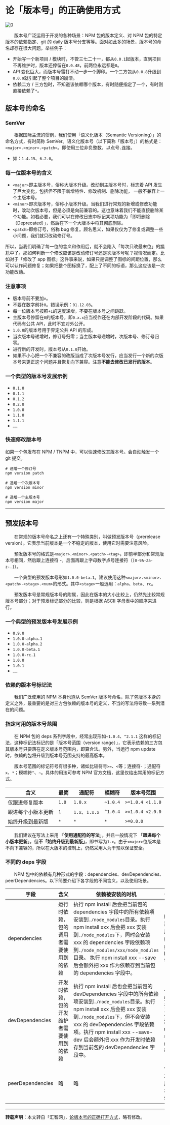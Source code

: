 # 论「版本号」的正确使用方式

![0](http://img.blog.csdn.net/20171104134749364)

　　版本号广泛运用于开发的各种场景：NPM 包的版本定义、对 NPM 包的特定版本的依赖指定、git 的 daily 版本号分支等等。面对如此多的场景，版本号的命名却存在很大问题。举些例子：

 - 开始写一个新项目 / 模块时，不管三七二十一，都从`0.0.1`起版本，直到项目不再维护时，版本还停留在`0.0.48`，前两位永远都是`0`。
 - API  变化巨大，而版本号雷打不动一步一个脚印。一个二方包从`0.0.8`升级到`0.0.9`就引起了整个项目的崩溃。
 - 依赖二方 / 三方包时，不知道该依赖哪个版本，有时随便指定了一个，有时则直接依赖了`*`。

## 版本号的命名

### SemVer

　　根据国际主流的惯例，我们使用「语义化版本（Semantic Versioning）」的命名方式，有时简称 SemVer。语义化版本号（以下简称「版本号」）的格式是：`<major>.<minor>.<patch>`。即使用三位非负整数，以点号`.`连接。

- 如：`1.4.15`、`6.2.0`。

### 每一位版本号的含义

- `<major>`即主版本号，俗称大版本升级。改动到主版本号时，标志着 API 发生了巨大变化，包括但不限于新增特性、修改机制、删除功能， 一般不兼容上一个主版本号。
- `<minor>`即次版本号，俗称小版本升级。当我们进行常规的新增或修改功能时，改动次版本号，但是必须是向前兼容的。这也意味着我们不能直接删除某个功能。如若必要，我们可以在修改日志中标记某项功能为「即将删除（Deprecated）」，然后在下一个大版本中将其彻底删除。
- `<patch>`即修订号，俗称 bug 修复。顾名思义，如果仅仅为了修复或调整一些小问题，我们就只改动修订号。

所以，当我们明确了每一位的含义和作用后，就不会陷入「每次只改最末位」的尴尬中了。那如何判断一个修改应该是改动修订号还是次版本号呢？视情况而定。比如对于「修改了 app 图标」这件事来说，如果只是调整了图标的间距位置，那么可以认作问题修复；如果把整个图标换了，配上了不同的标语，那么这应该是一次功能改动。

### 注意事项

- 版本号前不要加`v`。
- 不要在数字前补`0`。错误示例：`01.12.03`。
- 每一位版本号按照`+1`的速度递增，不要在版本号之间跳跃。
- 主版本号停留在`0`的版本号，即`0.x.x`应当视作还在内部开发阶段的代码。如果代码有公共 API，此时不宜对外公开。
- `1.0.0`的版本号用于界定公共 API 的形成。
- 当次版本号递增时，修订号归零；当主版本号递增时，次版本号、修订号归零。
- 进行新的开发时，版本号从`0.1.0`开始。
- 如果不小心把一个不兼容的改版当成了次版本号发行，应当发行一个新的次版本号来更正这个问题并且恢复向下兼容。注意**不能去修改已发行的版本**。

### 一个典型的版本号发展示例

- `0.1.0`
- `0.1.1`
- `0.1.2`
- `0.2.0`
- `1.0.0`
- `1.1.0`
- `1.1.1`
- `……`

### 快速修改版本号

如果一个包发布在 NPM / TNPM 中，可以快速修改其版本号。会自动触发一个 git 提交。

```
# 递增一个修订号
npm version patch

# 递增一个次版本号
npm version minor

# 递增一个主版本号
npm version major
```


----------

## 预发版本号

　　在常规的版本号命名之上还有一个特殊类别，叫做预发版本号（prerelease version）。它表示当前版本是一个不稳定的版本，使用它时需要注意风险。

　　预发版本号的格式是`<major>.<minor>.<patch>-<tag>`，即前半部分和常规版本号相同，然后跟上连接符 -，后面再跟上字母数字点号连接符（`[0-9A-Za-z-.]`）。

　　一个典型的预发版本号形如`1.0.0-beta.1`。建议使用这种`<major>.<minor>.<patch>-<stage>.<num>`的形式。其中`<stage>`一般选用：`alpha`、`beta`、`rc`。

　　预发版本号是常规版本号的附属，因此在版本的大小比较上，仍然先比较常规版本号部分；对于预发标记部分的比较，则是根据 ASCII 字母表中的顺序来进行。

### 一个典型的预发版本号发展示例

- `0.9.0`
- `1.0.0-alpha.1`
- `1.0.0-alpha.2`
- `1.0.0-beta.1`
- `1.0.0-rc.1`
- `1.0.0`
- `1.0.1`
- `……`

### 依赖的版本号标记法

　　我们广泛使用的 NPM 本身也遵从 SemVer 版本号命名，除了包版本本身的定义之外，最重要的是对三方包依赖的版本号的定义，不当的写法将导致一系列潜在的问题。

### 指定可用的版本号范围

　　在 NPM 包的 deps 系列字段中，经常出现形如`~1.0.4`、`^2.1.1` 这样的标记法，这种标记法标记的是「版本号范围（version range）」，它表示依赖的三方包其版本号只要落在定义版本号范围内，即算合法。另外，当运行 npm update 时，依赖的包将升级到版本号范围支持的最高版本。

　　版本号范围的标记符号有很多种，诸如比较符号`>=`、`<`等；连接符`-`；通配符`x`、`*`；模糊符`^`、`~`。具体的用法可参考 NPM 官方文档，这里仅给出常用的标记方式。

| 含义 | 最简 | 通配符 | 模糊符 | 版本号范围 |
| ------------- |-------------| -----|-------------| -----|
| 仅跟进修复版本 | `1.0` |`1.0.x` | `~1.0.4` | `>=1.0.4 <1.1.0` |
| 跟进每个小版本更新 | `1` | `1.x`、`1.x.x` | `^1.0.4`| `>=1.0.4 <2.0.0` |
| 始终升级到最新版 | `*` | `*` | `*` | `>=0.0.0` |

　　我们建议在写法上采用 「**使用通配符的写法**」，并且一般情况下 「**跟进每个小版本更新**」，但**不「始终升级到最新版」**，即书写为`1.x`。由于`<major>`位版本是不向下兼容的，所以在大版本的控制上，仍然采用人为干预以保证安全。

### 不同的 deps 字段

　　NPM 包中的依赖有几种形式的字段：dependencies、devDependencies、peerDependencies。以下简要介绍下各字段的不同含义，以及使用场景。


| 字段 | 含义 | 依赖被安装的时机 | 使用场景 | 
| ------------- |-------------| -----|-------------| 
| dependencies |运行时依赖，包的调用者需要使用到的依赖 |执行 npm install 后会把当前包的dependencies 字段中的所有依赖项安装到`./node_modules`目录。执行 npm install xxx 后会把 xxx 安装到`./node_modules`下，同时会安装 xxx 的 dependencies 字段依赖项到`./node_modules/xxx/node_modules`目录。 执行 npm install xxx --save 后会额外把 xxx 作为依赖存到当前包的 dependencies 字段中。 | 所有程序运行需要用到的依赖代码，如 lodash 等。 |
| devDependencies | 开发时依赖，包的开发维护者需要使用到的依赖 | 执行 npm install 后也会把当前包的devDependencies 字段中的所有依赖项安装到`./node_modules`目录。执行 npm install xxx 后会把 xxx 安装到`./node_modules`下，但不会安装 xxx 的 devDependencies 字段依赖项。执行 npm install xxx --save-dev 后会额外把 xxx 作为开发时依赖存到当前包的 devDependencies 字段中。 | 一般是一些开发调试的辅助工具，如测试工具 mocha、构建工具 gulp 等。| 
| peerDependencies | 略 | 略 | 仅在特定场景下有用，默认不使用此字段。 | 


----------


**转载声明**：本文转自「汇智网」，[论版本号的正确打开方式](http://mp.weixin.qq.com/s?__biz=MzI3MDAxODk0Ng==&mid=2650015847&idx=1&sn=22cbdc5f33b1b0fa10240fe7bea88bd4&mpshare=1&scene=23&srcid=0725qNBZrEO9h8NP3svRmdGp#rd)，略有修改。
